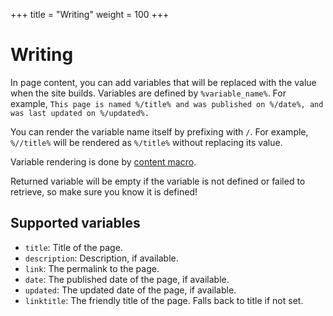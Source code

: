 +++
title = "Writing"
weight = 100
+++
# Writing
In page content, you can add variables that will be replaced with the value when the site builds.
Variables are defined by `%variable_name%`. For example, `This page is named %/title% and was published on %/date%, and was last updated on %/updated%.`

You can render the variable name itself by prefixing with `/`. For example, `%//title%` will be rendered as `%/title%` without replacing its value.

Variable rendering is done by [content macro](@/docs/macros/content.md).

Returned variable will be empty if the variable is not defined or failed to retrieve, so make sure you know it is defined!

## Supported variables
- `title`: Title of the page.
- `description`: Description, if available.
- `link`: The permalink to the page.
- `date`: The published date of the page, if available.
- `updated`: The updated date of the page, if available.
- `linktitle`: The friendly title of the page. Falls back to title if not set.